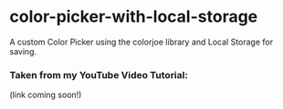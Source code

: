 # color-picker-with-local-storage
A custom Color Picker using the colorjoe library and Local Storage for saving.

### Taken from my YouTube Video Tutorial:
(link coming soon!)
